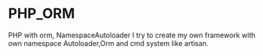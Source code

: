# PHP_ORM
PHP with orm, NamespaceAutoloader
I try to create my own framework with own namespace Autoloader,Orm and cmd system like artisan.
